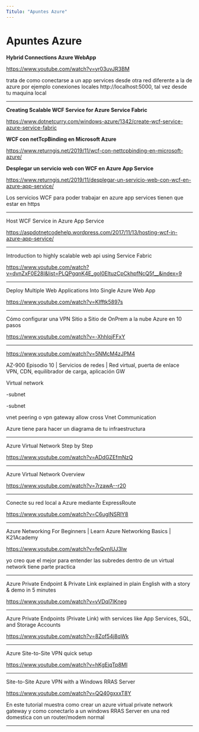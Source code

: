 ```yaml
---
Titulo: "Apuntes Azure"
---
```


# Apuntes Azure


**Hybrid Connections Azure WebApp**

https://www.youtube.com/watch?v=yr03uvJR3BM

trata de como conectarse a un app services desde otra red diferente a la de azure por ejemplo conexiones locales http://localhost:5000, tal vez desde tu maquina local

___

**Creating Scalable WCF Service for Azure Service Fabric**

https://www.dotnetcurry.com/windows-azure/1342/create-wcf-service-azure-service-fabric


**WCF con netTcpBinding en Microsoft Azure**

https://www.returngis.net/2019/11/wcf-con-nettcpbinding-en-microsoft-azure/


**Desplegar un servicio web con WCF en Azure App Service**

https://www.returngis.net/2019/11/desplegar-un-servicio-web-con-wcf-en-azure-app-service/

Los servicios WCF para poder trabajar en azure app services tienen que estar en https

___

Host WCF Service in Azure App Service

https://aspdotnetcodehelp.wordpress.com/2017/11/13/hosting-wcf-in-azure-app-service/

___

Introduction to highly scalable web api using Service Fabric

https://www.youtube.com/watch?v=dvnZxF0E28I&list=PLQPgqnK4E_goI0EltuzCpCkhpfNcQ5f__&index=9

___




Deploy Multiple Web Applications Into Single Azure Web App

https://www.youtube.com/watch?v=KIfftk5897s

___

Cómo configurar una VPN Sitio a Sitio de OnPrem a la nube Azure en 10 pasos

https://www.youtube.com/watch?v=-XhhlojFFxY

___

https://www.youtube.com/watch?v=5NMcM4zJPM4

AZ-900 Episodio 10 | Servicios de redes | Red virtual, puerta de enlace VPN, CDN, equilibrador de carga, aplicación GW

Virtual network

-subnet

-subnet

vnet peering o vpn gateway allow cross Vnet Communication

Azure tiene para hacer un diagrama de tu infraestructura


___

Azure Virtual Network Step by Step

https://www.youtube.com/watch?v=ADdGZEfmNzQ


___

Azure Virtual Network Overview

https://www.youtube.com/watch?v=7rzawA--r20


____

Conecte su red local a Azure mediante ExpressRoute

https://www.youtube.com/watch?v=C6uglNSRlY8


___

Azure Networking For Beginners | Learn Azure Networking Basics | K21Academy

https://www.youtube.com/watch?v=feQvnIUJ3Iw

yo creo que el mejor para entender las subredes dentro de un virtual network tiene parte practica



___

Azure Private Endpoint & Private Link explained in plain English with a story & demo in 5 minutes

https://www.youtube.com/watch?v=vVDql7IKneg

___

Azure Private Endpoints (Private Link) with services like App Services, SQL, and Storage Accounts

https://www.youtube.com/watch?v=8Zof54j8qWk


___

Azure Site-to-Site VPN quick setup

https://www.youtube.com/watch?v=hKgEjqTp8MI


___

Site-to-Site Azure VPN with a Windows RRAS Server

https://www.youtube.com/watch?v=QQ40gxxxT8Y

En este tutorial muestra como crear un azure virtual private network gateway y como conectarlo a un windows RRAS Server en una red domestica con un router/modem normal


___





